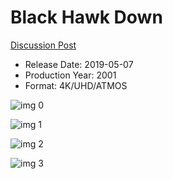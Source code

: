 # Black Hawk Down

[Discussion Post](https://www.avsforum.com/threads/bass-eq-for-filtered-movies.2995212/post-57725638)

* Release Date: 2019-05-07
* Production Year: 2001
* Format: 4K/UHD/ATMOS

![img 0](https://i.imgur.com/woeqiYs.jpg)

![img 1](https://i.imgur.com/fiOZGjo.jpg)

![img 2](https://i.imgur.com/43iFNyr.jpg)

![img 3](https://i.imgur.com/NXELYDi.jpg)

